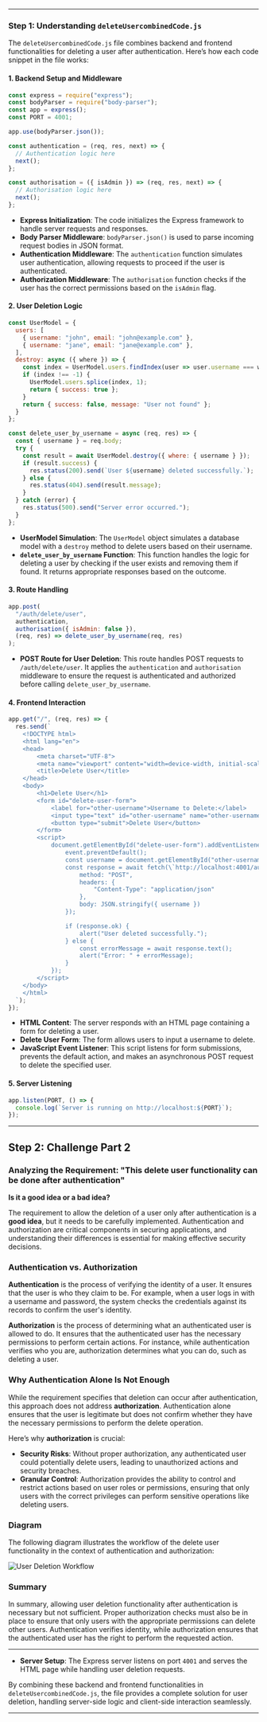 
---

### Step 1: Understanding `deleteUsercombinedCode.js`

The `deleteUsercombinedCode.js` file combines backend and frontend functionalities for deleting a user after authentication. Here’s how each code snippet in the file works:

#### 1. **Backend Setup and Middleware**

```javascript
const express = require("express");
const bodyParser = require("body-parser");
const app = express();
const PORT = 4001;

app.use(bodyParser.json());

const authentication = (req, res, next) => {
  // Authentication logic here
  next();
};

const authorisation = ({ isAdmin }) => (req, res, next) => {
  // Authorisation logic here
  next();
};
```

- **Express Initialization**: The code initializes the Express framework to handle server requests and responses.
- **Body Parser Middleware**: `bodyParser.json()` is used to parse incoming request bodies in JSON format.
- **Authentication Middleware**: The `authentication` function simulates user authentication, allowing requests to proceed if the user is authenticated.
- **Authorization Middleware**: The `authorisation` function checks if the user has the correct permissions based on the `isAdmin` flag.

#### 2. **User Deletion Logic**

```javascript
const UserModel = {
  users: [
    { username: "john", email: "john@example.com" },
    { username: "jane", email: "jane@example.com" },
  ],
  destroy: async ({ where }) => {
    const index = UserModel.users.findIndex(user => user.username === where.username);
    if (index !== -1) {
      UserModel.users.splice(index, 1);
      return { success: true };
    }
    return { success: false, message: "User not found" };
  }
};

const delete_user_by_username = async (req, res) => {
  const { username } = req.body;
  try {
    const result = await UserModel.destroy({ where: { username } });
    if (result.success) {
      res.status(200).send(`User ${username} deleted successfully.`);
    } else {
      res.status(404).send(result.message);
    }
  } catch (error) {
    res.status(500).send("Server error occurred.");
  }
};
```

- **UserModel Simulation**: The `UserModel` object simulates a database model with a `destroy` method to delete users based on their username.
- **`delete_user_by_username` Function**: This function handles the logic for deleting a user by checking if the user exists and removing them if found. It returns appropriate responses based on the outcome.

#### 3. **Route Handling**

```javascript
app.post(
  "/auth/delete/user",
  authentication,
  authorisation({ isAdmin: false }),
  (req, res) => delete_user_by_username(req, res)
);
```

- **POST Route for User Deletion**: This route handles POST requests to `/auth/delete/user`. It applies the `authentication` and `authorisation` middleware to ensure the request is authenticated and authorized before calling `delete_user_by_username`.

#### 4. **Frontend Interaction**

```javascript
app.get("/", (req, res) => {
  res.send(`
    <!DOCTYPE html>
    <html lang="en">
    <head>
        <meta charset="UTF-8">
        <meta name="viewport" content="width=device-width, initial-scale=1.0">
        <title>Delete User</title>
    </head>
    <body>
        <h1>Delete User</h1>
        <form id="delete-user-form">
            <label for="other-username">Username to Delete:</label>
            <input type="text" id="other-username" name="other-username" required>
            <button type="submit">Delete User</button>
        </form>
        <script>
            document.getElementById("delete-user-form").addEventListener("submit", async (event) => {
                event.preventDefault();
                const username = document.getElementById("other-username").value;
                const response = await fetch(\`http://localhost:4001/auth/delete/user\`, {
                    method: "POST",
                    headers: {
                        "Content-Type": "application/json"
                    },
                    body: JSON.stringify({ username })
                });

                if (response.ok) {
                    alert("User deleted successfully.");
                } else {
                    const errorMessage = await response.text();
                    alert("Error: " + errorMessage);
                }
            });
        </script>
    </body>
    </html>
  `);
});
```

- **HTML Content**: The server responds with an HTML page containing a form for deleting a user.
- **Delete User Form**: The form allows users to input a username to delete.
- **JavaScript Event Listener**: This script listens for form submissions, prevents the default action, and makes an asynchronous POST request to delete the specified user.

#### 5. **Server Listening**

```javascript
app.listen(PORT, () => {
  console.log(`Server is running on http://localhost:${PORT}`);
});
```



---

## Step 2: Challenge Part 2

### Analyzing the Requirement: "This delete user functionality can be done after authentication"

**Is it a good idea or a bad idea?**

The requirement to allow the deletion of a user only after authentication is a **good idea**, but it needs to be carefully implemented. Authentication and authorization are critical components in securing applications, and understanding their differences is essential for making effective security decisions.

### Authentication vs. Authorization

**Authentication** is the process of verifying the identity of a user. It ensures that the user is who they claim to be. For example, when a user logs in with a username and password, the system checks the credentials against its records to confirm the user's identity. 

**Authorization** is the process of determining what an authenticated user is allowed to do. It ensures that the authenticated user has the necessary permissions to perform certain actions. For instance, while authentication verifies who you are, authorization determines what you can do, such as deleting a user.

### Why Authentication Alone Is Not Enough

While the requirement specifies that deletion can occur after authentication, this approach does not address **authorization**. Authentication alone ensures that the user is legitimate but does not confirm whether they have the necessary permissions to perform the delete operation.

Here’s why **authorization** is crucial:

- **Security Risks**: Without proper authorization, any authenticated user could potentially delete users, leading to unauthorized actions and security breaches.
- **Granular Control**: Authorization provides the ability to control and restrict actions based on user roles or permissions, ensuring that only users with the correct privileges can perform sensitive operations like deleting users.

### Diagram

The following diagram illustrates the workflow of the delete user functionality in the context of authentication and authorization:

![User Deletion Workflow](picture.png)

### Summary

In summary, allowing user deletion functionality after authentication is necessary but not sufficient. Proper authorization checks must also be in place to ensure that only users with the appropriate permissions can delete other users. Authentication verifies identity, while authorization ensures that the authenticated user has the right to perform the requested action.

---


- **Server Setup**: The Express server listens on port `4001` and serves the HTML page while handling user deletion requests.

By combining these backend and frontend functionalities in `deleteUsercombinedCode.js`, the file provides a complete solution for user deletion, handling server-side logic and client-side interaction seamlessly.

--- 

